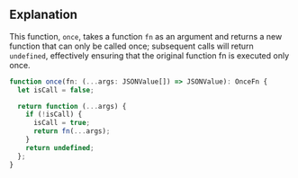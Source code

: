 ## Explanation

This function, `once`, takes a function `fn` as an argument and returns a new function that can only be called once; subsequent calls will return `undefined`, effectively ensuring that the original function fn is executed only once.

```ts
function once(fn: (...args: JSONValue[]) => JSONValue): OnceFn {
  let isCall = false;

  return function (...args) {
    if (!isCall) {
      isCall = true;
      return fn(...args);
    }
    return undefined;
  };
}
```
